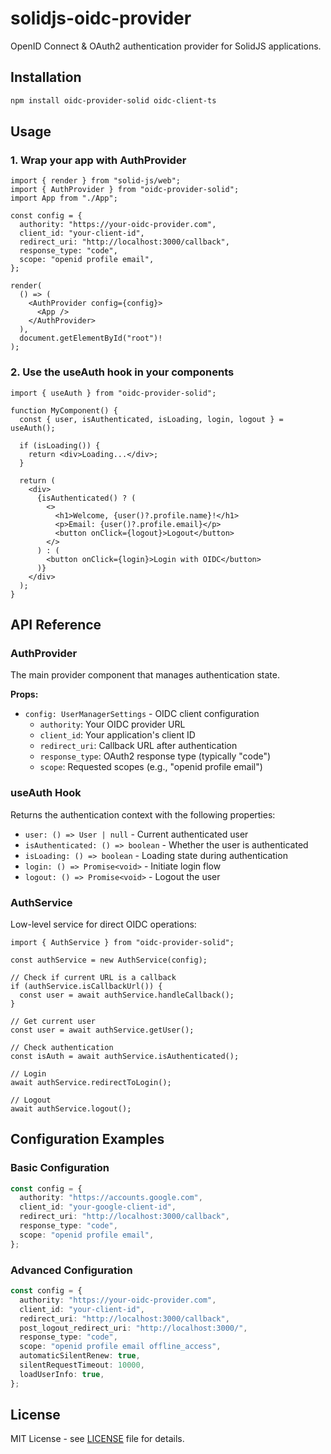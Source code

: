 # solidjs-oidc-provider

OpenID Connect & OAuth2 authentication provider for SolidJS applications.

## Installation

```bash
npm install oidc-provider-solid oidc-client-ts
```

## Usage

### 1. Wrap your app with AuthProvider

```tsx
import { render } from "solid-js/web";
import { AuthProvider } from "oidc-provider-solid";
import App from "./App";

const config = {
  authority: "https://your-oidc-provider.com",
  client_id: "your-client-id",
  redirect_uri: "http://localhost:3000/callback",
  response_type: "code",
  scope: "openid profile email",
};

render(
  () => (
    <AuthProvider config={config}>
      <App />
    </AuthProvider>
  ),
  document.getElementById("root")!
);
```

### 2. Use the useAuth hook in your components

```tsx
import { useAuth } from "oidc-provider-solid";

function MyComponent() {
  const { user, isAuthenticated, isLoading, login, logout } = useAuth();

  if (isLoading()) {
    return <div>Loading...</div>;
  }

  return (
    <div>
      {isAuthenticated() ? (
        <>
          <h1>Welcome, {user()?.profile.name}!</h1>
          <p>Email: {user()?.profile.email}</p>
          <button onClick={logout}>Logout</button>
        </>
      ) : (
        <button onClick={login}>Login with OIDC</button>
      )}
    </div>
  );
}
```

## API Reference

### AuthProvider

The main provider component that manages authentication state.

**Props:**
- `config: UserManagerSettings` - OIDC client configuration
  - `authority`: Your OIDC provider URL
  - `client_id`: Your application's client ID
  - `redirect_uri`: Callback URL after authentication
  - `response_type`: OAuth2 response type (typically "code")
  - `scope`: Requested scopes (e.g., "openid profile email")

### useAuth Hook

Returns the authentication context with the following properties:

- `user: () => User | null` - Current authenticated user
- `isAuthenticated: () => boolean` - Whether the user is authenticated
- `isLoading: () => boolean` - Loading state during authentication
- `login: () => Promise<void>` - Initiate login flow
- `logout: () => Promise<void>` - Logout the user

### AuthService

Low-level service for direct OIDC operations:

```tsx
import { AuthService } from "oidc-provider-solid";

const authService = new AuthService(config);

// Check if current URL is a callback
if (authService.isCallbackUrl()) {
  const user = await authService.handleCallback();
}

// Get current user
const user = await authService.getUser();

// Check authentication
const isAuth = await authService.isAuthenticated();

// Login
await authService.redirectToLogin();

// Logout
await authService.logout();
```

## Configuration Examples

### Basic Configuration

```typescript
const config = {
  authority: "https://accounts.google.com",
  client_id: "your-google-client-id",
  redirect_uri: "http://localhost:3000/callback",
  response_type: "code",
  scope: "openid profile email",
};
```

### Advanced Configuration

```typescript
const config = {
  authority: "https://your-oidc-provider.com",
  client_id: "your-client-id",
  redirect_uri: "http://localhost:3000/callback",
  post_logout_redirect_uri: "http://localhost:3000/",
  response_type: "code",
  scope: "openid profile email offline_access",
  automaticSilentRenew: true,
  silentRequestTimeout: 10000,
  loadUserInfo: true,
};
```

## License

MIT License - see [LICENSE](LICENSE) file for details.